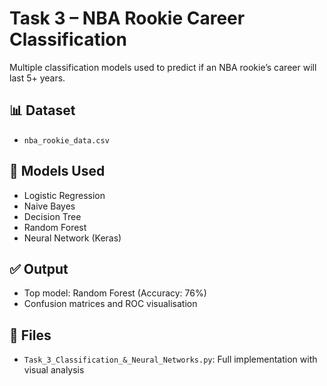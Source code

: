 # Task 3 – NBA Rookie Career Classification

Multiple classification models used to predict if an NBA rookie’s career will last 5+ years.

## 📊 Dataset
- `nba_rookie_data.csv`

## 🤖 Models Used
- Logistic Regression
- Naive Bayes
- Decision Tree
- Random Forest
- Neural Network (Keras)

## ✅ Output
- Top model: Random Forest (Accuracy: 76%)
- Confusion matrices and ROC visualisation

## 📁 Files
- `Task_3_Classification_&_Neural_Networks.py`: Full implementation with visual analysis
